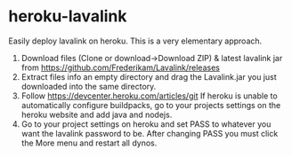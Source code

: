 # heroku-lavalink
Easily deploy lavalink on heroku.
This is a very elementary approach.

1. Download files (Clone or download->Download ZIP) & latest lavalink jar from https://github.com/Frederikam/Lavalink/releases
2. Extract files info an empty directory and drag the Lavalink.jar you just downloaded into the same directory.
3. Follow https://devcenter.heroku.com/articles/git
If heroku is unable to automatically configure buildpacks, go to your projects settings on the heroku website and add java and nodejs.
4. Go to your project settings on heroku and set PASS to whatever you want the lavalink password to be.
After changing PASS you must click the More menu and restart all dynos.

